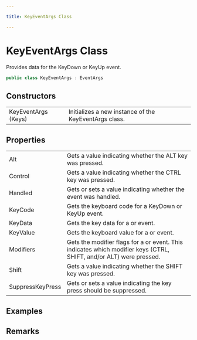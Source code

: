 ```yaml
---

title: KeyEventArgs Class

---
```


# KeyEventArgs Class

Provides data for the KeyDown or KeyUp event.

```csharp
public class KeyEventArgs : EventArgs 
```

## Constructors

<table>
<tr><td>KeyEventArgs (Keys)</td><td>Initializes a new instance of the KeyEventArgs class.</td></tr>
</table>

## Properties

<table>
<tr><td>Alt</td><td>Gets a value indicating whether the ALT key was pressed.</td></tr>
<tr><td>Control</td><td>Gets a value indicating whether the CTRL key was pressed.</td></tr>
<tr><td>Handled</td><td>Gets or sets a value indicating whether the event was handled.</td></tr>
<tr><td>KeyCode</td><td>Gets the keyboard code for a KeyDown or KeyUp event.</td></tr>
<tr><td>KeyData</td><td>Gets the key data for a  or
             event.</td></tr>
<tr><td>KeyValue</td><td>Gets the keyboard value for a  or
             event.</td></tr>
<tr><td>Modifiers</td><td>Gets the modifier flags for a  or
             event.
             This indicates which modifier keys (CTRL, SHIFT, and/or ALT) were pressed.</td></tr>
<tr><td>Shift</td><td>Gets a value indicating whether the SHIFT key was pressed.</td></tr>
<tr><td>SuppressKeyPress</td><td>Gets or sets a value indicating the key press should be suppressed.</td></tr>
</table>

<!-- Only change content below this line, anything above this line will be lost when regenerated. -->

## Examples

## Remarks

